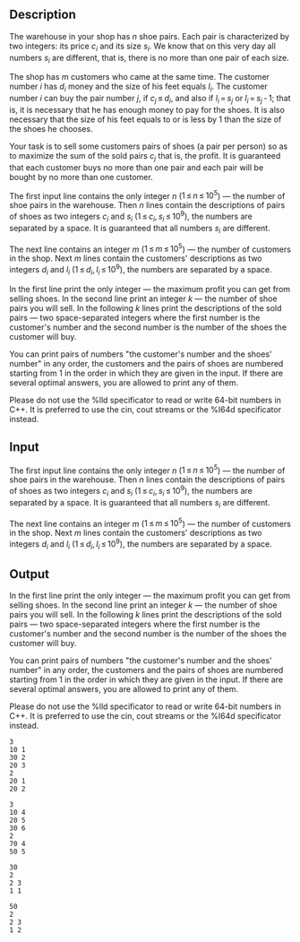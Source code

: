 ## Description

<div><p>The warehouse in your shop has <span class="tex-span"><i>n</i></span> shoe pairs. Each pair is characterized by two integers: its price <span class="tex-span"><i>c</i><sub class="lower-index"><i>i</i></sub></span> and its size <span class="tex-span"><i>s</i><sub class="lower-index"><i>i</i></sub></span>. We know that on this very day all numbers <span class="tex-span"><i>s</i><sub class="lower-index"><i>i</i></sub></span> are different, that is, there is no more than one pair of each size.</p><p>The shop has <span class="tex-span"><i>m</i></span> customers who came at the same time. The customer number <span class="tex-span"><i>i</i></span> has <span class="tex-span"><i>d</i><sub class="lower-index"><i>i</i></sub></span> money and the size of his feet equals <span class="tex-span"><i>l</i><sub class="lower-index"><i>i</i></sub></span>. The customer number <span class="tex-span"><i>i</i></span> can buy the pair number <span class="tex-span"><i>j</i></span>, if <span class="tex-span"><i>c</i><sub class="lower-index"><i>j</i></sub> ≤ <i>d</i><sub class="lower-index"><i>i</i></sub></span>, and also if <span class="tex-span"><i>l</i><sub class="lower-index"><i>i</i></sub> = <i>s</i><sub class="lower-index"><i>j</i></sub></span> or <span class="tex-span"><i>l</i><sub class="lower-index"><i>i</i></sub> = <i>s</i><sub class="lower-index"><i>j</i></sub> - 1</span>; that is, it is necessary that he has enough money to pay for the shoes. It is also necessary that the size of his feet equals to or is less by <span class="tex-span">1</span> than the size of the shoes he chooses.</p><p>Your task is to sell some customers pairs of shoes (a pair per person) so as to maximize the sum of the sold pairs <span class="tex-span"><i>c</i><sub class="lower-index"><i>j</i></sub></span> that is, the profit. It is guaranteed that each customer buys no more than one pair and each pair will be bought by no more than one customer.</p></div><div class="input-specification"><p>The first input line contains the only integer <span class="tex-span"><i>n</i></span> (<span class="tex-span">1 ≤ <i>n</i> ≤ 10<sup class="upper-index">5</sup></span>) — the number of shoe pairs in the warehouse. Then <span class="tex-span"><i>n</i></span> lines contain the descriptions of pairs of shoes as two integers <span class="tex-span"><i>c</i><sub class="lower-index"><i>i</i></sub></span> and <span class="tex-span"><i>s</i><sub class="lower-index"><i>i</i></sub></span> (<span class="tex-span">1 ≤ <i>c</i><sub class="lower-index"><i>i</i></sub>, <i>s</i><sub class="lower-index"><i>i</i></sub> ≤ 10<sup class="upper-index">9</sup></span>), the numbers are separated by a space. It is guaranteed that all numbers <span class="tex-span"><i>s</i><sub class="lower-index"><i>i</i></sub></span> are different.</p><p>The next line contains an integer <span class="tex-span"><i>m</i></span> (<span class="tex-span">1 ≤ <i>m</i> ≤ 10<sup class="upper-index">5</sup></span>) — the number of customers in the shop. Next <span class="tex-span"><i>m</i></span> lines contain the customers' descriptions as two integers <span class="tex-span"><i>d</i><sub class="lower-index"><i>i</i></sub></span> and <span class="tex-span"><i>l</i><sub class="lower-index"><i>i</i></sub></span> (<span class="tex-span">1 ≤ <i>d</i><sub class="lower-index"><i>i</i></sub>, <i>l</i><sub class="lower-index"><i>i</i></sub> ≤ 10<sup class="upper-index">9</sup></span>), the numbers are separated by a space.</p></div><div class="output-specification"><p>In the first line print the only integer — the maximum profit you can get from selling shoes. In the second line print an integer <span class="tex-span"><i>k</i></span> — the number of shoe pairs you will sell. In the following <span class="tex-span"><i>k</i></span> lines print the descriptions of the sold pairs — two space-separated integers where the first number is the customer's number and the second number is the number of the shoes the customer will buy.</p><p>You can print pairs of numbers "the customer's number and the shoes' number" in any order, the customers and the pairs of shoes are numbered starting from <span class="tex-span">1</span> in the order in which they are given in the input. If there are several optimal answers, you are allowed to print any of them.</p><p>Please do not use the %lld specificator to read or write 64-bit numbers in С++. It is preferred to use the <span class="tex-font-style-tt">cin</span>, <span class="tex-font-style-tt">cout</span> streams or the %I64d specificator instead.</p></div>

## Input

<p>The first input line contains the only integer <span class="tex-span"><i>n</i></span> (<span class="tex-span">1 ≤ <i>n</i> ≤ 10<sup class="upper-index">5</sup></span>) — the number of shoe pairs in the warehouse. Then <span class="tex-span"><i>n</i></span> lines contain the descriptions of pairs of shoes as two integers <span class="tex-span"><i>c</i><sub class="lower-index"><i>i</i></sub></span> and <span class="tex-span"><i>s</i><sub class="lower-index"><i>i</i></sub></span> (<span class="tex-span">1 ≤ <i>c</i><sub class="lower-index"><i>i</i></sub>, <i>s</i><sub class="lower-index"><i>i</i></sub> ≤ 10<sup class="upper-index">9</sup></span>), the numbers are separated by a space. It is guaranteed that all numbers <span class="tex-span"><i>s</i><sub class="lower-index"><i>i</i></sub></span> are different.</p><p>The next line contains an integer <span class="tex-span"><i>m</i></span> (<span class="tex-span">1 ≤ <i>m</i> ≤ 10<sup class="upper-index">5</sup></span>) — the number of customers in the shop. Next <span class="tex-span"><i>m</i></span> lines contain the customers' descriptions as two integers <span class="tex-span"><i>d</i><sub class="lower-index"><i>i</i></sub></span> and <span class="tex-span"><i>l</i><sub class="lower-index"><i>i</i></sub></span> (<span class="tex-span">1 ≤ <i>d</i><sub class="lower-index"><i>i</i></sub>, <i>l</i><sub class="lower-index"><i>i</i></sub> ≤ 10<sup class="upper-index">9</sup></span>), the numbers are separated by a space.</p>

## Output

<p>In the first line print the only integer — the maximum profit you can get from selling shoes. In the second line print an integer <span class="tex-span"><i>k</i></span> — the number of shoe pairs you will sell. In the following <span class="tex-span"><i>k</i></span> lines print the descriptions of the sold pairs — two space-separated integers where the first number is the customer's number and the second number is the number of the shoes the customer will buy.</p><p>You can print pairs of numbers "the customer's number and the shoes' number" in any order, the customers and the pairs of shoes are numbered starting from <span class="tex-span">1</span> in the order in which they are given in the input. If there are several optimal answers, you are allowed to print any of them.</p><p>Please do not use the %lld specificator to read or write 64-bit numbers in С++. It is preferred to use the <span class="tex-font-style-tt">cin</span>, <span class="tex-font-style-tt">cout</span> streams or the %I64d specificator instead.</p>





```input1
3
10 1
30 2
20 3
2
20 1
20 2

```




```input2
3
10 4
20 5
30 6
2
70 4
50 5

```




```output1
30
2
2 3
1 1

```




```output2
50
2
2 3
1 2

```


